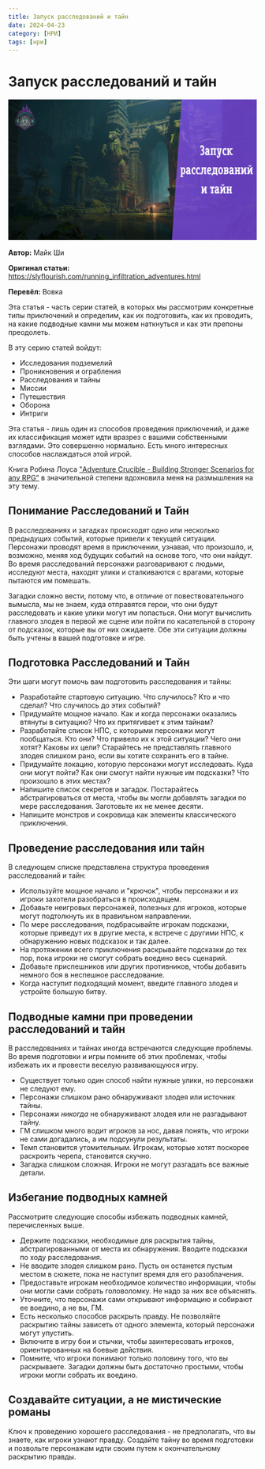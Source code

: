 ```yaml
---
title: Запуск расследований и тайн
date: 2024-04-23
category: [НРИ]
tags: [нри]
---
```


# **Запуск расследований и тайн**
![logo](/images/mystery.png)

**Автор:** Майк Ши

**Оригинал статьи:** https://slyflourish.com/running_infiltration_adventures.html

**Перевёл:** Вовка 

Эта статья - часть серии статей, в которых мы рассмотрим конкретные типы приключений и определим, как их подготовить, как их проводить, на какие подводные камни мы можем наткнуться и как эти препоны преодолеть.

В эту серию статей войдут:

- Исследования подземелий
- Проникновения и ограбления
- Расследования и тайны
- Миссии
- Путешествия
- Оборона
- Интриги

Эта статья - лишь один из способов проведения приключений, и даже их классификация может идти вразрез с вашими собственными взглядами. Это совершенно нормально. Есть много интересных способов наслаждаться этой игрой.

Книга Робина Лоуса ["Adventure Crucible - Building Stronger Scenarios for any RPG"](https://preview.drivethrurpg.com/en/product/448975/adventure-crucible-building-stronger-scenarios-for-any-rpg?affiliate_id=70406) в значительной степени вдохновила меня на размышления на эту тему.

## Понимание Расследований и Тайн

В расследованиях и загадках происходят одно или несколько предыдущих событий, которые привели к текущей ситуации. Персонажи проводят время в приключении, узнавая, что произошло, и, возможно, меняя ход будущих событий на основе того, что они найдут. Во время расследований персонажи разговаривают с людьми, исследуют места, находят улики и сталкиваются с врагами, которые пытаются им помешать.

Загадки сложно вести, потому что, в отличие от повествовательного вымысла, мы не знаем, куда отправятся герои, что они будут расследовать и какие улики могут им попасться. Они могут вычислить главного злодея в первой же сцене или пойти по касательной в сторону от подсказок, которые вы от них ожидаете. Обе эти ситуации должны быть учтены в вашей подготовке и игре.

## Подготовка Расследований и Тайн

Эти шаги могут помочь вам подготовить расследования и тайны:

- Разработайте стартовую ситуацию. Что случилось? Кто и что сделал? Что случилось до этих событий?
- Придумайте мощное начало. Как и когда персонажи оказались втянуты в ситуацию? Что их притягивает к этим тайнам?
- Разработайте список НПС, с которыми персонажи могут пообщаться. Кто они? Что привело их к этой ситуации? Чего они хотят? Каковы их цели? Старайтесь не представлять главного злодея слишком рано, если вы хотите сохранить его в тайне.
- Придумайте локацию, которую персонажи могут исследовать. Куда они могут пойти? Как они смогут найти нужные им подсказки? Что произошло в этих местах?
- Напишите список секретов и загадок. Постарайтесь абстрагироваться от места, чтобы вы могли добавлять загадки по мере расследования. Заготовьте их не менее десяти.
- Напишите монстров и сокровища как элементы классического приключения.

## Проведение расследования или тайн

В следующем списке представлена структура проведения расследований и тайн:

- Используйте мощное начало и "крючок", чтобы персонажи и их игроки захотели разобраться в происходящем.
- Добавьте неигровых персонажей, полезных для игроков, которые могут подтолкнуть их в правильном направлении.
- По мере расследования, подбрасывайте игрокам подсказки, которые приведут их в другие места, к встрече с другими НПС, к обнаружению новых подсказок и так далее.
- На протяжении всего приключения раскрывайте подсказки до тех пор, пока игроки не смогут собрать воедино весь сценарий.
- Добавьте приспешников или других противников, чтобы добавить немного боя в неспешное расследование.
- Когда наступит подходящий момент, введите главного злодея и устройте большую битву.

## Подводные камни при проведении расследований и тайн

В расследованиях и тайнах иногда встречаются следующие проблемы. Во время подготовки и игры помните об этих проблемах, чтобы избежать их и провести веселую развивающуюся игру.

- Существует только один способ найти нужные улики, но персонажи не следуют ему.
- Персонажи слишком рано обнаруживают злодея или источник тайны.
- Персонажи *никогда* не обнаруживают злодея или не разгадывают тайну.
- ГМ слишком много водит игроков за нос, давая понять, что игроки не сами догадались, а им подсунули результаты.
- Темп становится утомительным. Игрокам, которые хотят поскорее раскроить черепа, становится скучно.
- Загадка слишком сложная. Игроки не могут разгадать все важные детали.

## Избегание подводных камней

Рассмотрите следующие способы избежать подводных камней, перечисленных выше.

- Держите подсказки, необходимые для раскрытия тайны, абстрагированными от места их обнаружения. Вводите подсказки по ходу расследования.
- Не вводите злодея слишком рано. Пусть он останется пустым местом в сюжете, пока не наступит время для его разоблачения.
- Предоставьте игрокам необходимое количество информации, чтобы они могли сами собрать головоломку. Не надо за них все объяснять.
- Уточните, что персонажи сами открывают информацию и собирают ее воедино, а не вы, ГМ.
- Есть несколько способов раскрыть правду. Не позволяйте раскрытию тайны зависеть от одного элемента, который персонажи могут упустить.
- Включите в игру бои и стычки, чтобы заинтересовать игроков, ориентированных на боевые действия.
- Помните, что игроки понимают только половину того, что вы раскрываете. Загадки должны быть достаточно простыми, чтобы игроки могли собрать их воедино.

## Создавайте ситуации, а не мистические романы

Ключ к проведению хорошего расследования - не предполагать, что вы знаете, как игроки узнают правду. Создайте тайну во время подготовки и позвольте персонажам идти своим путем к окончательному раскрытию правды.